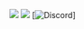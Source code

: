 <a href="mailto:cheesesand#0000" target="_blank"><img src="https://img.shields.io/badge/cheesesand-5865F2?style=flat-square&logo=Discord&logoColor=white"/></a>
<a href="mailto:choijoung1479@gmail.com" target="_blank"><img src="https://img.shields.io/badge/choijoung1479@gmail.com-EA4335?style=flat-square&logo=Gmail&logoColor=white"/></a>
[![Discord](https://img.shields.io/discord/1083716853928558652?style=for-the-badge&logo=discord&logoColor=ffffff&label=DISCORD&color=5865F2)]
